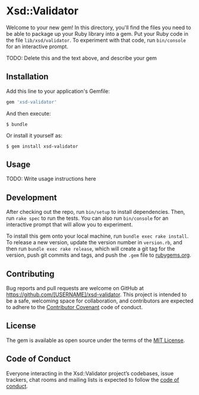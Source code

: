 # Xsd::Validator

Welcome to your new gem! In this directory, you'll find the files you need to be able to package up your Ruby library into a gem. Put your Ruby code in the file `lib/xsd/validator`. To experiment with that code, run `bin/console` for an interactive prompt.

TODO: Delete this and the text above, and describe your gem

## Installation

Add this line to your application's Gemfile:

```ruby
gem 'xsd-validator'
```

And then execute:

    $ bundle

Or install it yourself as:

    $ gem install xsd-validator

## Usage

TODO: Write usage instructions here

## Development

After checking out the repo, run `bin/setup` to install dependencies. Then, run `rake spec` to run the tests. You can also run `bin/console` for an interactive prompt that will allow you to experiment.

To install this gem onto your local machine, run `bundle exec rake install`. To release a new version, update the version number in `version.rb`, and then run `bundle exec rake release`, which will create a git tag for the version, push git commits and tags, and push the `.gem` file to [rubygems.org](https://rubygems.org).

## Contributing

Bug reports and pull requests are welcome on GitHub at https://github.com/[USERNAME]/xsd-validator. This project is intended to be a safe, welcoming space for collaboration, and contributors are expected to adhere to the [Contributor Covenant](http://contributor-covenant.org) code of conduct.

## License

The gem is available as open source under the terms of the [MIT License](https://opensource.org/licenses/MIT).

## Code of Conduct

Everyone interacting in the Xsd::Validator project’s codebases, issue trackers, chat rooms and mailing lists is expected to follow the [code of conduct](https://github.com/[USERNAME]/xsd-validator/blob/master/CODE_OF_CONDUCT.md).

